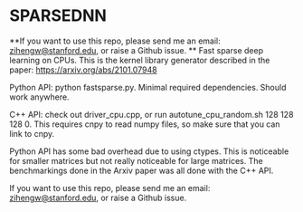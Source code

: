 # SPARSEDNN
**If you want to use this repo, please send me an email: zihengw@stanford.edu, or raise a Github issue. 
**
Fast sparse deep learning on CPUs. This is the kernel library generator described in the paper: https://arxiv.org/abs/2101.07948

Python API: python fastsparse.py. Minimal required dependencies. Should work anywhere.

C++ API: check out driver_cpu.cpp, or run autotune_cpu_random.sh 128 128 128 0. This requires cnpy to read numpy files, so make sure that you can link to cnpy.

Python API has some bad overhead due to using ctypes. This is noticeable for smaller matrices but not really noticeable for large matrices. The benchmarkings done in the Arxiv paper was all done with the C++ API. 

If you want to use this repo, please send me an email: zihengw@stanford.edu, or raise a Github issue. 
